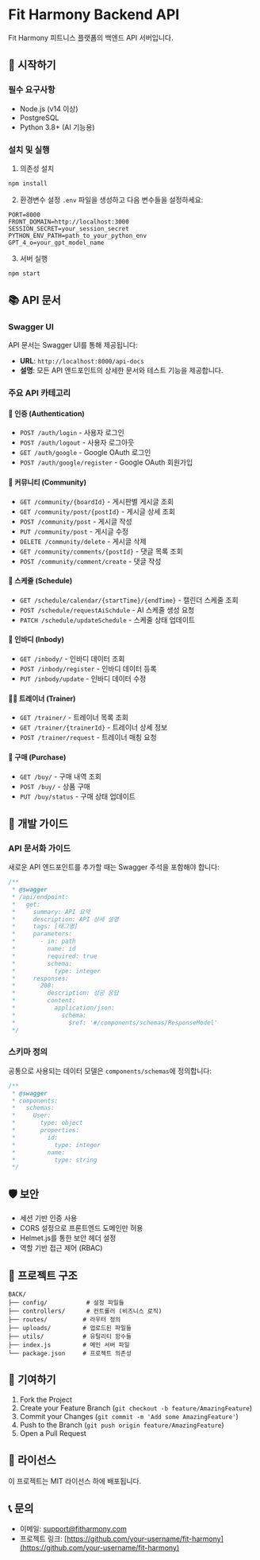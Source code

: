 # Fit Harmony Backend API

Fit Harmony 피트니스 플랫폼의 백엔드 API 서버입니다.

## 🚀 시작하기

### 필수 요구사항

- Node.js (v14 이상)
- PostgreSQL
- Python 3.8+ (AI 기능용)

### 설치 및 실행

1. 의존성 설치

```bash
npm install
```

2. 환경변수 설정
   `.env` 파일을 생성하고 다음 변수들을 설정하세요:

```env
PORT=8000
FRONT_DOMAIN=http://localhost:3000
SESSION_SECRET=your_session_secret
PYTHON_ENV_PATH=path_to_your_python_env
GPT_4_o=your_gpt_model_name
```

3. 서버 실행

```bash
npm start
```

## 📚 API 문서

### Swagger UI

API 문서는 Swagger UI를 통해 제공됩니다:

- **URL**: `http://localhost:8000/api-docs`
- **설명**: 모든 API 엔드포인트의 상세한 문서와 테스트 기능을 제공합니다.

### 주요 API 카테고리

#### 🔐 인증 (Authentication)

- `POST /auth/login` - 사용자 로그인
- `POST /auth/logout` - 사용자 로그아웃
- `GET /auth/google` - Google OAuth 로그인
- `POST /auth/google/register` - Google OAuth 회원가입

#### 👥 커뮤니티 (Community)

- `GET /community/{boardId}` - 게시판별 게시글 조회
- `GET /community/post/{postId}` - 게시글 상세 조회
- `POST /community/post` - 게시글 작성
- `PUT /community/post` - 게시글 수정
- `DELETE /community/delete` - 게시글 삭제
- `GET /community/comments/{postId}` - 댓글 목록 조회
- `POST /community/comment/create` - 댓글 작성

#### 📅 스케줄 (Schedule)

- `GET /schedule/calendar/{startTime}/{endTime}` - 캘린더 스케줄 조회
- `POST /schedule/requestAiSchdule` - AI 스케줄 생성 요청
- `PATCH /schedule/updateSchedule` - 스케줄 상태 업데이트

#### 💪 인바디 (Inbody)

- `GET /inbody/` - 인바디 데이터 조회
- `POST /inbody/register` - 인바디 데이터 등록
- `PUT /inbody/update` - 인바디 데이터 수정

#### 👨‍💼 트레이너 (Trainer)

- `GET /trainer/` - 트레이너 목록 조회
- `GET /trainer/{trainerId}` - 트레이너 상세 정보
- `POST /trainer/request` - 트레이너 매칭 요청

#### 🛒 구매 (Purchase)

- `GET /buy/` - 구매 내역 조회
- `POST /buy/` - 상품 구매
- `PUT /buy/status` - 구매 상태 업데이트

## 🔧 개발 가이드

### API 문서화 가이드

새로운 API 엔드포인트를 추가할 때는 Swagger 주석을 포함해야 합니다:

```javascript
/**
 * @swagger
 * /api/endpoint:
 *   get:
 *     summary: API 요약
 *     description: API 상세 설명
 *     tags: [태그명]
 *     parameters:
 *       - in: path
 *         name: id
 *         required: true
 *         schema:
 *           type: integer
 *     responses:
 *       200:
 *         description: 성공 응답
 *         content:
 *           application/json:
 *             schema:
 *               $ref: '#/components/schemas/ResponseModel'
 */
```

### 스키마 정의

공통으로 사용되는 데이터 모델은 `components/schemas`에 정의합니다:

```javascript
/**
 * @swagger
 * components:
 *   schemas:
 *     User:
 *       type: object
 *       properties:
 *         id:
 *           type: integer
 *         name:
 *           type: string
 */
```

## 🛡️ 보안

- 세션 기반 인증 사용
- CORS 설정으로 프론트엔드 도메인만 허용
- Helmet.js를 통한 보안 헤더 설정
- 역할 기반 접근 제어 (RBAC)

## 📁 프로젝트 구조

```
BACK/
├── config/           # 설정 파일들
├── controllers/      # 컨트롤러 (비즈니스 로직)
├── routes/          # 라우터 정의
├── uploads/         # 업로드된 파일들
├── utils/           # 유틸리티 함수들
├── index.js         # 메인 서버 파일
└── package.json     # 프로젝트 의존성
```

## 🤝 기여하기

1. Fork the Project
2. Create your Feature Branch (`git checkout -b feature/AmazingFeature`)
3. Commit your Changes (`git commit -m 'Add some AmazingFeature'`)
4. Push to the Branch (`git push origin feature/AmazingFeature`)
5. Open a Pull Request

## 📄 라이선스

이 프로젝트는 MIT 라이선스 하에 배포됩니다.

## 📞 문의

- 이메일: support@fitharmony.com
- 프로젝트 링크: [https://github.com/your-username/fit-harmony](https://github.com/your-username/fit-harmony)
